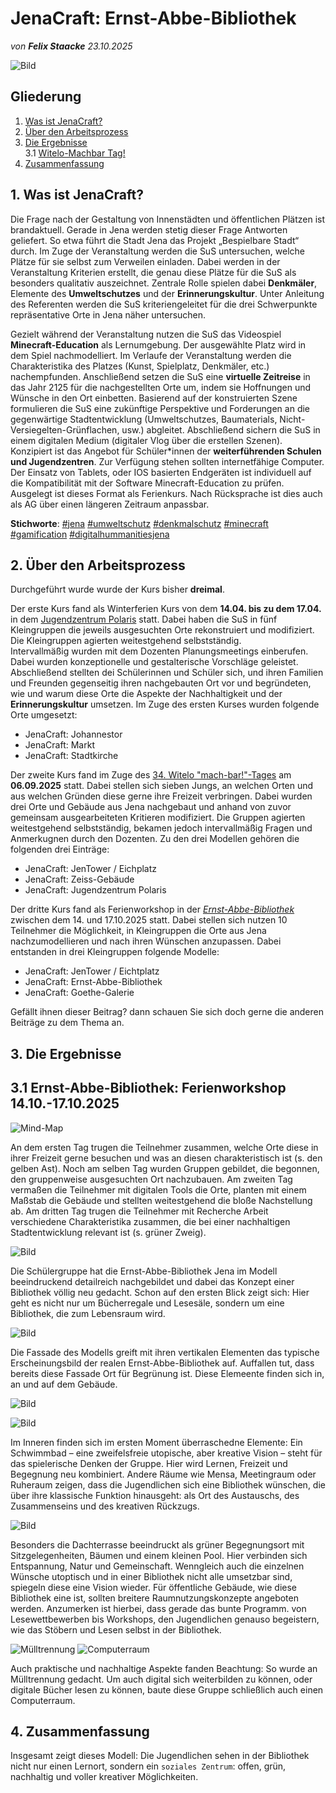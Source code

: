 # JenaCraft: Ernst-Abbe-Bibliothek

*von **Felix Staacke**   23.10.2025*

![Bild](https://github.com/Datenflix007/jenaCraftImages/raw/main/images/header.jpg)

## Gliederung

1. [Was ist JenaCraft?](#was-ist-jenacraft)
2. [Über den Arbeitsprozess](#2-über-den-arbeitsprozess)
3. [Die Ergebnisse](#3-die-ergebnisse)<br />
  3.1 [Witelo-Machbar Tag!](#31-ernst-abbe-bibliothek-ferienworkshop-1410-17102025)
4. [Zusammenfassung](#4-zusammenfassung)

## 1. Was ist JenaCraft?

Die Frage nach der Gestaltung von Innenstädten und öffentlichen Plätzen ist brandaktuell. Gerade in Jena werden
stetig dieser Frage Antworten geliefert. So etwa führt die Stadt Jena das Projekt „Bespielbare Stadt“ durch.
Im Zuge der Veranstaltung werden die SuS untersuchen, welche Plätze für sie selbst zum Verweilen einladen. Dabei
werden in der Veranstaltung Kriterien erstellt, die genau diese Plätze für die SuS als besonders qualitativ
auszeichnet. Zentrale Rolle spielen dabei  **Denkmäler**, Elemente des **Umweltschutzes** und der **Erinnerungskultur**.
Unter Anleitung des Referenten werden die SuS kriteriengeleitet für die drei Schwerpunkte repräsentative Orte in
Jena näher untersuchen.

Gezielt während der Veranstaltung nutzen die SuS das Videospiel  **Minecraft-Education** als Lernumgebung. Der ausgewählte
Platz wird in dem Spiel nachmodelliert. Im Verlaufe der Veranstaltung werden die Charakteristika des Platzes (Kunst,
Spielplatz, Denkmäler, etc.) nachempfunden. Anschließend setzen die SuS eine **virtuelle Zeitreise** in das Jahr 2125
für die nachgestellten Orte um, indem sie Hoffnungen und Wünsche in den Ort einbetten. Basierend auf der
konstruierten Szene formulieren die SuS eine zukünftige Perspektive und Forderungen an die gegenwärtige
Stadtentwicklung (Umweltschutzes, Baumaterials, Nicht-Versiegelten-Grünflachen, usw.) abgleitet. Abschließend
sichern die SuS in einem digitalen Medium (digitaler Vlog über die erstellen Szenen).
Konzipiert ist das Angebot für Schüler*innen der **weiterführenden Schulen und Jugendzentren**. Zur Verfügung
stehen sollten internetfähige Computer. Der Einsatz von Tablets, oder IOS basierten Endgeräten ist individuell auf
die Kompatibilität mit der Software Minecraft-Education zu prüfen. Ausgelegt ist dieses Format als Ferienkurs. Nach
Rücksprache ist dies auch als AG über einen längeren Zeitraum anpassbar.

**Stichworte**: [#jena](https://4dcity.org/?scene=jena) [#umweltschutz](https://4dcity.org/?scene=jena) [#denkmalschutz](https://4dcity.org/?scene=jena) [#minecraft](https://4dcity.org/?scene=jena) [#gamification](https://4dcity.org/?scene=jena) [#digitalhummanitiesjena](https://4dcity.org/?scene=jena)

## 2. Über den Arbeitsprozess

Durchgeführt wurde wurde der Kurs bisher **dreimal**. 

Der erste Kurs fand als Winterferien Kurs von dem **14.04. bis zu dem 17.04.** in dem [Jugendzentrum Polaris](https://polaris-jena.de/) statt. Dabei haben die SuS in fünf 
Kleingruppen die jeweils ausgesuchten Orte rekonstruiert und modifiziert. Die Kleingruppen agierten weitestgehend selbstständig.  
Intervallmäßig wurden mit dem Dozenten Planungsmeetings einberufen. Dabei wurden konzeptionelle und gestalterische 
Vorschläge geleistet.
Abschließend stellten dei Schülerinnen und Schüler sich, und ihren Familien und Freunden gegenseitig ihren nachgebauten 
Ort vor und begründeten, wie und warum diese Orte die Aspekte der Nachhaltigkeit und der **Erinnerungskultur** umsetzen.
Im Zuge des ersten Kurses wurden folgende Orte umgesetzt:
  - JenaCraft: Johannestor
  - JenaCraft: Markt
  - JenaCraft: Stadtkirche

Der zweite Kurs fand im Zuge des [34. Witelo "mach-bar!"-Tages](https://www.witelo.de/mach-bar-tage/kw/bereich/kursdetails/kurs/A-142/kursname/34+mach-bar-Tag/kategorie-id/262/#inhalt) am **06.09.2025** statt. Dabei stellen sich sieben Jungs, an welchen Orten und aus welchen Gründen diese gerne ihre Freizeit verbringen. Dabei wurden drei Orte und Gebäude aus Jena nachgebaut und anhand von zuvor gemeinsam ausgearbeiteten Kritieren modifiziert. Die Gruppen agierten weitestgehend selbstständig, bekamen jedoch intervallmäßig Fragen und Anmerkugnen durch den Dozenten. Zu den drei Modellen gehören die folgenden drei Einträge:
  - JenaCraft: JenTower / Eichplatz
  - JenaCraft: Zeiss-Gebäude
  - JenaCraft: Jugendzentrum Polaris

Der dritte Kurs fand als Ferienworkshop in der [*Ernst-Abbe-Bibliothek*](https://www.stadtbibliothek-jena.de/de/startseite/700073) zwischen dem 14. und 17.10.2025 statt. Dabei stellen sich nutzen 10 Teilnehmer die Möglichkeit, in Kleingruppen die Orte aus Jena nachzumodellieren und nach ihren Wünschen anzupassen. Dabei entstanden in drei Kleingruppen folgende Modelle:
  - JenaCraft: JenTower / Eichtplatz
  - JenaCraft: Ernst-Abbe-Bibliothek
  - JenaCraft: Goethe-Galerie 
  
Gefällt ihnen dieser Beitrag? dann schauen Sie sich doch gerne die anderen Beiträge zu dem Thema an.

## 3. Die Ergebnisse

## 3.1 Ernst-Abbe-Bibliothek: Ferienworkshop 14.10.-17.10.2025
![Mind-Map](../images/eab/Mind-Map-online.de_.png)

An dem ersten Tag trugen die Teilnehmer zusammen, welche Orte diese in ihrer Freizeit gerne besuchen und was an diesen charakteristisch ist (s. den gelben Ast). Noch am selben Tag wurden Gruppen gebildet, die begonnen, den gruppenweise ausgesuchten Ort nachzubauen. 
Am zweiten Tag vermaßen die Teilnehmer mit digitalen Tools die Orte, planten mit einem Maßstab die Gebäude und stellten weitestgehend die bloße Nachstellung ab. 
Am dritten Tag trugen die Teilnehmer mit Recherche Arbeit verschiedene Charakteristika zusammen, die bei einer nachhaltigen Stadtentwicklung relevant ist (s. grüner Zweig). 

![Bild](https://github.com/Datenflix007/jenaCraftImages/raw/main/images/eab/eab/Screenshot%20(42).png)

Die Schülergruppe hat die Ernst-Abbe-Bibliothek Jena im Modell beeindruckend detailreich nachgebildet und dabei das Konzept einer Bibliothek völlig neu gedacht. Schon auf den ersten Blick zeigt sich: Hier geht es nicht nur um Bücherregale und Lesesäle, sondern um eine Bibliothek, die zum Lebensraum wird.

![Bild](https://github.com/Datenflix007/jenaCraftImages/raw/main/images/eab/eab/Screenshot%20(50).png)

Die Fassade des Modells greift mit ihren vertikalen Elementen das typische Erscheinungsbild der realen Ernst-Abbe-Bibliothek auf.  Auffallen tut, dass bereits diese Fassade Ort für Begrünung ist. Diese Elemeente finden sich in, an und auf dem Gebäude.


![Bild](https://github.com/Datenflix007/jenaCraftImages/raw/main/images/eab/eab/Screenshot%20(80).png)

![Bild](https://github.com/Datenflix007/jenaCraftImages/raw/main/images/eab/eab/Screenshot%20(56).png)

Im Inneren finden sich im ersten Moment überraschedne Elemente: Ein Schwimmbad – eine zweifelsfreie utopische, aber kreative Vision – steht für das spielerische Denken der Gruppe. Hier wird Lernen, Freizeit und Begegnung neu kombiniert. Andere Räume wie Mensa, Meetingraum oder Ruheraum zeigen, dass die Jugendlichen sich eine Bibliothek wünschen, die über ihre klassische Funktion hinausgeht: als Ort des Austauschs, des Zusammenseins und des kreativen Rückzugs.

![Bild](https://github.com/Datenflix007/jenaCraftImages/raw/main/images/eab/eab/Screenshot%20(5).png)

Besonders die Dachterrasse beeindruckt als grüner Begegnungsort mit Sitzgelegenheiten, Bäumen und einem kleinen Pool. Hier verbinden sich Entspannung, Natur und Gemeinschaft. Wenngleich auch die einzelnen Wünsche utoptisch und in einer Bibliothek nicht alle umsetzbar sind, spiegeln diese eine Vision wieder. Für öffentliche Gebäude, wie diese Bibliothek eine ist, sollten breitere Raumnutzungskonzepte angeboten werden.
Anzumerken ist hierbei, dass gerade das bunte Programm. von Lesewettbewerben bis Workshops, den Jugendlichen genauso begeistern, wie das Stöbern und Lesen selbst in der Bibliothek. 

![Mülltrennung](https://github.com/Datenflix007/jenaCraftImages/raw/main/images/eab/eab/Screenshot%20(70).png)
![Computerraum](https://github.com/Datenflix007/jenaCraftImages/raw/main/images/eab/eab/Screenshot%20(58).png)

Auch praktische und nachhaltige Aspekte fanden Beachtung: So wurde an Mülltrennung gedacht. Um auch digital sich weiterbilden zu können, oder digitale Bücher lesen zu können, baute diese Gruppe schließlich auch einen Computerraum.

## 4. Zusammenfassung

Insgesamt zeigt dieses Modell: Die Jugendlichen sehen in der Bibliothek nicht nur einen Lernort, sondern ein ``soziales Zentrum``:  offen, grün, nachhaltig und voller kreativer Möglichkeiten.
